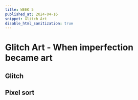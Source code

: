 ```yaml
---
title: WEEK 5
published_at: 2024-04-16
snippet: Glitch Art
disable_html_sanitization: true
---
```


# Glitch Art - When imperfection became art

## Glitch

<canvas id="glitch_self_portrait"></canvas>

<script type="module">
  const cnv = document.getElementById(`glitch_self_portrait`);
  cnv.width = cnv.parentNode.scrollWidth;
  cnv.height = (cnv.width * 9) / 16;
  cnv.style.backgroundColor = `deeppink`;

  const ctx = cnv.getContext(`2d`);

  //define the image
  let img_data;

  //draw the image pixel by pixel till reaching the ful size
  const draw = (i) => ctx.drawImage(i, 0, 0, cnv.width, cnv.height);

  //load the image in to achieve the glitch
  const img = new Image();
  img.onload = () => {
    cnv.height = cnv.width * (img.height / img.width);
    draw(img);
    img_data = cnv.toDataURL("image/jpeg");
    add_glitch();
  };

  //image source
  img.src = `./static/w5/cat.jpg`;

  //make the variable an integer
  const rand_int = (max) => Math.floor(Math.random() * max);

  //create the glitch effect using slice to remove the pixels randomly
  const glitchify = (data, chunk_max, repeats) => {
    const chunk_size = rand_int(chunk_max / 4) * 4;
    const i = rand_int(data.length - 24 - chunk_size) + 24;
    const front = data.slice(0, i);
    const back = data.slice(i + chunk_size, data.length);
    const result = front + back;
    return repeats == 0 ? result : glitchify(result, chunk_max, repeats - 1);
  };

  //creating glitch array
  const glitch_arr = [];

  const add_glitch = () => {
    const i = new Image();
    i.onload = () => {
      glitch_arr.push(i);
      if (glitch_arr.length < 12) add_glitch();
      else draw_frame();
    };
    i.src = glitchify(img_data, 96, 6);
  };

  //if it's not glitching, draw the image normally.
  let is_glitching = false;
  let glitch_i = 0;

  const draw_frame = () => {
    if (is_glitching) draw(glitch_arr[glitch_i]);
    else draw(img);

    const prob = is_glitching ? 0.05 : 0.02;
    if (Math.random() < prob) {
      glitch_i = rand_int(glitch_arr.length);
      is_glitching = !is_glitching;
    }

    //draw function
    requestAnimationFrame(draw_frame);
  };
</script>

## Pixel sort

<!-- <canvas id="pixel_sort"></canvas>

<script type="module">
  import { PixelSorter } from "/scripts/pixel_sort.js";

  const cnv = document.getElementById(`pixel_sort`);
  cnv.width = cnv.parentNode.scrollWidth;
  cnv.height = (cnv.width * 9) / 16;

  const ctx = cnv.getContext(`2d`);

  //load the function in
  const sorter = new PixelSorter(ctx);

  //load the image in
  const img = new Image();
  img.onload = () => {
    cnv.height = cnv.width * (img.height / img.width);
    ctx.drawImage(img, 0, 0, cnv.width, cnv.height);
    sorter.init();
    draw_frame();
  };

  //image source
  img.src = `/w5/cat.jpg`;

  //start to draw the image from zero (nothing) to a defined size
  let frame_count = 0;
  const draw_frame = () => {
    ctx.drawImage(img, 0, 0, cnv.width, cnv.height);

    let sig = Math.cos((frame_count * 2 * Math.PI) / 500);

    //size is half the width and half the height of the image
    const mid = {
      x: cnv.width / 2,
      y: cnv.height / 2,
    };
    //dimension of the pixelsorter getting bigger and bigger
    const dim = {
      x: Math.floor((sig + 3) * (cnv.width / 6)) + 1,
      y: Math.floor((sig + 1) * (cnv.height / 6)) + 1,
    };
    //
    const pos = {
      x: Math.floor(mid.x - dim.x / 2),
      y: Math.floor(mid.y - dim.y / 2),
    };

    sorter.glitch(pos, dim);

    frame_count++;
    requestAnimationFrame(draw_frame);
  };
</script>
 -->
